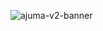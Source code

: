 ![ajuma-v2-banner](https://github.com/ajuma-app/.github/assets/3392815/86293f92-3720-4320-b30f-7c2f1a67ef2a)
